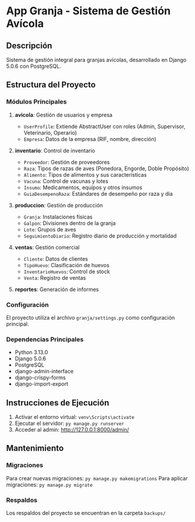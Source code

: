 # App Granja - Sistema de Gestión Avícola

## Descripción
Sistema de gestión integral para granjas avícolas, desarrollado en Django 5.0.6 con PostgreSQL.

## Estructura del Proyecto

### Módulos Principales

1. **avicola**: Gestión de usuarios y empresa
   - `UserProfile`: Extiende AbstractUser con roles (Admin, Supervisor, Veterinario, Operario)
   - `Empresa`: Datos de la empresa (RIF, nombre, dirección)

2. **inventario**: Control de inventario
   - `Proveedor`: Gestión de proveedores
   - `Raza`: Tipos de razas de aves (Ponedora, Engorde, Doble Propósito)
   - `Alimento`: Tipos de alimentos y sus características
   - `Vacuna`: Control de vacunas y lotes
   - `Insumo`: Medicamentos, equipos y otros insumos
   - `GuiaDesempenoRaza`: Estándares de desempeño por raza y día

3. **produccion**: Gestión de producción
   - `Granja`: Instalaciones físicas
   - `Galpon`: Divisiones dentro de la granja
   - `Lote`: Grupos de aves
   - `SeguimientoDiario`: Registro diario de producción y mortalidad

4. **ventas**: Gestión comercial
   - `Cliente`: Datos de clientes
   - `TipoHuevo`: Clasificación de huevos
   - `InventarioHuevos`: Control de stock
   - `Venta`: Registro de ventas

5. **reportes**: Generación de informes

### Configuración

El proyecto utiliza el archivo `granja/settings.py` como configuración principal.

### Dependencias Principales
- Python 3.13.0
- Django 5.0.6
- PostgreSQL
- django-admin-interface
- django-crispy-forms
- django-import-export

## Instrucciones de Ejecución

1. Activar el entorno virtual: `venv\Scripts\activate`
2. Ejecutar el servidor: `py manage.py runserver`
3. Acceder al admin: http://127.0.0.1:8000/admin/

## Mantenimiento

### Migraciones
Para crear nuevas migraciones: `py manage.py makemigrations`
Para aplicar migraciones: `py manage.py migrate`

### Respaldos
Los respaldos del proyecto se encuentran en la carpeta `backups/`
